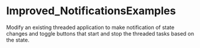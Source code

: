 # Improved_NotificationsExamples
Modify an existing threaded application to make notification of state changes and toggle buttons that start and stop the threaded tasks based on the state. 

